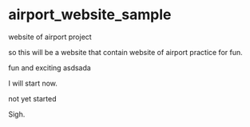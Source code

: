 # airport_website_sample
website of airport project

so this will be a website that contain website of airport practice for fun.

fun and exciting
asdsada

I will start now.

not yet started

Sigh.
